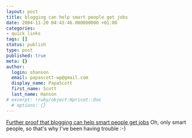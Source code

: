 ```yaml
---
layout: post
title: blogging can help smart people get jobs
date: 2004-11-20 04:43:46.000000000 +01:00
categories:
- quick links
tags: []
status: publish
type: post
published: true
meta: {}
author:
  login: shanson
  email: papascott-wp@gmail.com
  display_name: PapaScott
  first_name: Scott
  last_name: Hanson
# excerpt: !ruby/object:Hpricot::Doc
  # options: {}
---
```

<p><a title="Russell will be Yahooing Soon (Jeremy Zawodny's blog)" href="http://jeremy.zawodny.com/blog/archives/003059.html">Further proof that blogging can help smart people get jobs</a> Oh, only smart people, so that's why I've been having trouble :-)</p>

